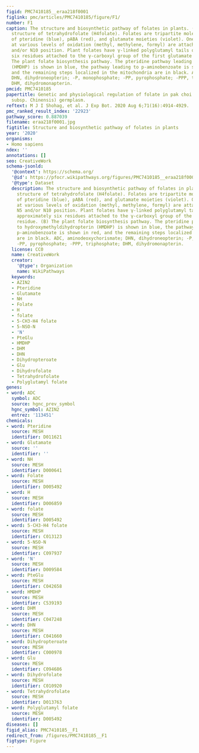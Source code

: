 ```yaml
---
figid: PMC7410185__eraa218f0001
figlink: pmc/articles/PMC7410185/figure/F1/
number: F1
caption: The structure and biosynthetic pathway of folates in plants. (A) Chemical
  structure of tetrahydrofolate (H4folate). Folates are tripartite molecules consisting
  of pteridine (blue), pABA (red), and glutamate moieties (violet). One-carbon units
  at various levels of oxidation (methyl, methylene, formyl) are attached to the N5
  and/or N10 position. Plant folates have γ-linked polyglutamyl tails of up to approximately
  six residues attached to the γ-carboxyl group of the first glutamate residue. (B)
  The plant folate biosynthesis pathway. The pteridine pathway leading to hydroxymethyldihydropterin
  (HMDHP) is shown in blue, the pathway leading to p-aminobenzoate is shown in red,
  and the remaining steps localized in the mitochondria are in black. ADC, aminodeoxychorismate;
  DHN, dihydroneopterin; -P, monophosphate; -PP, pyrophosphate; -PPP, triphosphate;
  DHM, dihydromonapterin.
pmcid: PMC7410185
papertitle: Genetic and physiological regulation of folate in pak choi (Brassica rapa
  subsp. Chinensis) germplasm.
reftext: M J I Shohag, et al. J Exp Bot. 2020 Aug 6;71(16):4914-4929.
pmc_ranked_result_index: '22923'
pathway_score: 0.887039
filename: eraa218f0001.jpg
figtitle: Structure and biosynthetic pathway of folates in plants
year: '2020'
organisms:
- Homo sapiens
ndex: ''
annotations: []
seo: CreativeWork
schema-jsonld:
  '@context': https://schema.org/
  '@id': https://pfocr.wikipathways.org/figures/PMC7410185__eraa218f0001.html
  '@type': Dataset
  description: The structure and biosynthetic pathway of folates in plants. (A) Chemical
    structure of tetrahydrofolate (H4folate). Folates are tripartite molecules consisting
    of pteridine (blue), pABA (red), and glutamate moieties (violet). One-carbon units
    at various levels of oxidation (methyl, methylene, formyl) are attached to the
    N5 and/or N10 position. Plant folates have γ-linked polyglutamyl tails of up to
    approximately six residues attached to the γ-carboxyl group of the first glutamate
    residue. (B) The plant folate biosynthesis pathway. The pteridine pathway leading
    to hydroxymethyldihydropterin (HMDHP) is shown in blue, the pathway leading to
    p-aminobenzoate is shown in red, and the remaining steps localized in the mitochondria
    are in black. ADC, aminodeoxychorismate; DHN, dihydroneopterin; -P, monophosphate;
    -PP, pyrophosphate; -PPP, triphosphate; DHM, dihydromonapterin.
  license: CC0
  name: CreativeWork
  creator:
    '@type': Organization
    name: WikiPathways
  keywords:
  - AZIN2
  - Pteridine
  - Glutamate
  - NH
  - Folate
  - H
  - folate
  - 5-CH3-H4 folate
  - 5-NSO-N
  - 'N'
  - PteGlu
  - HMDHP
  - DHM
  - DHN
  - Dihydropteroate
  - Glu
  - Dihydrofolate
  - Tetrahydrofolate
  - Polyglutamyl folate
genes:
- word: ADC
  symbol: ADC
  source: hgnc_prev_symbol
  hgnc_symbol: AZIN2
  entrez: '113451'
chemicals:
- word: Pteridine
  source: MESH
  identifier: D011621
- word: Glutamate
  source: ''
  identifier: ''
- word: NH
  source: MESH
  identifier: D000641
- word: Folate
  source: MESH
  identifier: D005492
- word: H
  source: MESH
  identifier: D006859
- word: folate
  source: MESH
  identifier: D005492
- word: 5-CH3-H4 folate
  source: MESH
  identifier: C013123
- word: 5-NSO-N
  source: MESH
  identifier: C097937
- word: 'N'
  source: MESH
  identifier: D009584
- word: PteGlu
  source: MESH
  identifier: C042658
- word: HMDHP
  source: MESH
  identifier: C539193
- word: DHM
  source: MESH
  identifier: C047248
- word: DHN
  source: MESH
  identifier: C041660
- word: Dihydropteroate
  source: MESH
  identifier: C000978
- word: Glu
  source: MESH
  identifier: C094686
- word: Dihydrofolate
  source: MESH
  identifier: C010920
- word: Tetrahydrofolate
  source: MESH
  identifier: D013763
- word: Polyglutamyl folate
  source: MESH
  identifier: D005492
diseases: []
figid_alias: PMC7410185__F1
redirect_from: /figures/PMC7410185__F1
figtype: Figure
---
```

